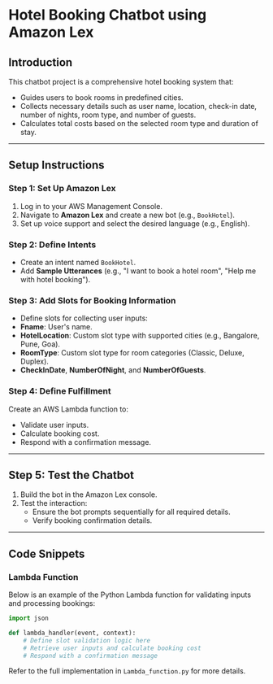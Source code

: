 # Hotel Booking Chatbot using Amazon Lex


## Introduction

This chatbot project is a comprehensive hotel booking system that:
- Guides users to book rooms in predefined cities.
- Collects necessary details such as user name, location, check-in date, number of nights, room type, and number of guests.
- Calculates total costs based on the selected room type and duration of stay.

---

## Setup Instructions

### Step 1: Set Up Amazon Lex

1. Log in to your AWS Management Console.
2. Navigate to **Amazon Lex** and create a new bot (e.g., `BookHotel`).
3. Set up voice support and select the desired language (e.g., English).

### Step 2: Define Intents

- Create an intent named `BookHotel`.
- Add **Sample Utterances** (e.g., "I want to book a hotel room", "Help me with hotel booking").

### Step 3: Add Slots for Booking Information

 - Define slots for collecting user inputs:
  - **Fname**: User's name.
  - **HotelLocation**: Custom slot type with supported cities (e.g., Bangalore, Pune, Goa).
  - **RoomType**: Custom slot type for room categories (Classic, Deluxe, Duplex).
  - **CheckInDate**, **NumberOfNight**, and **NumberOfGuests**.

### Step 4: Define Fulfillment

Create an AWS Lambda function to:
- Validate user inputs.
- Calculate booking cost.
- Respond with a confirmation message.

---

## Step 5: Test the Chatbot

1. Build the bot in the Amazon Lex console.
2. Test the interaction:
   - Ensure the bot prompts sequentially for all required details.
   - Verify booking confirmation details.

---

## Code Snippets

### Lambda Function
Below is an example of the Python Lambda function for validating inputs and processing bookings:

```python
import json

def lambda_handler(event, context):
    # Define slot validation logic here
    # Retrieve user inputs and calculate booking cost
    # Respond with a confirmation message
```

Refer to the full implementation in `Lambda_function.py` for more details.


